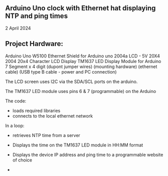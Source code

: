 Arduino Uno clock with Ethernet hat displaying NTP and ping times
-----------------------------------------------------------------

2 April 2024

Project Hardware:
-----------------

Arduino Uno 
W5100 Ethernet Shield for Arduino uno
2004a LCD - 5V 20X4 2004 20x4 Character LCD Display
TM1637 LED Display Module for Arduino 7 Segment x 4 digit
(dupont jumper wires)
(mounting hardware) 
(ethernet cable) 
(USB type B cable - power and PC connection) 

The LCD screen uses I2C via the SDA/SCL ports on the arduino.

The TM1637 LED module uses pins 6 & 7 (programmable) on the Arduino 

The code:
* loads required libraries 
* connects to the local ethernet network

In a loop:
* retrieves NTP time from a server
* Displays the time on the TM1637 LED module in HH:MM format
* Displays the device IP address and ping time to a programmable website of choice

  
* 
